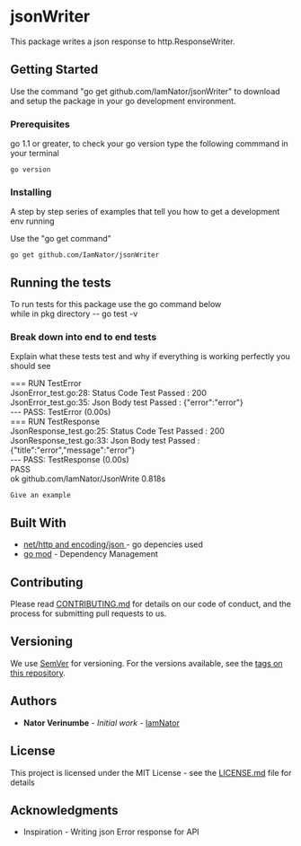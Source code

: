 # jsonWriter

This package writes a json response to http.ResponseWriter. 

## Getting Started

Use the command "go get github.com/IamNator/jsonWriter" to download and setup the package in your go development environment.

### Prerequisites

go 1.1 or greater, to check your go version type the following commmand in your terminal

```
go version
```

### Installing

A step by step series of examples that tell you how to get a development env running

Use the "go get command"

```
go get github.com/IamNator/jsonWriter
```

## Running the tests

To run tests for this package use the go command below   
while in pkg directory -- go test -v 


### Break down into end to end tests

Explain what these tests test and why
if everything is working perfectly you should see     
    
=== RUN   TestError   
    JsonError_test.go:28: Status Code Test Passed : 200   
    JsonError_test.go:35: Json Body test Passed : {"error":"error"}    
--- PASS: TestError (0.00s)    
=== RUN   TestResponse   
    JsonResponse_test.go:25: Status Code Test Passed : 200   
    JsonResponse_test.go:33: Json Body test Passed : {"title":"error","message":"error"}   
--- PASS: TestResponse (0.00s)   
PASS    
ok      github.com/IamNator/JsonWrite   0.818s   



```
Give an example
```

## Built With

* [net/http and encoding/json ]() - go depencies used
* [go mod]() - Dependency Management


## Contributing

Please read [CONTRIBUTING.md](https://gist.github.com/IamNator/b24679402957c63ec426) for details on our code of conduct, and the process for submitting pull requests to us.

## Versioning

We use [SemVer](http://semver.org/) for versioning. For the versions available, see the [tags on this repository](https://github.com/IamNator/jsonWriter/tags). 

## Authors

* **Nator Verinumbe** - *Initial work* - [IamNator](https://github.com/IamNator)


## License

This project is licensed under the MIT License - see the [LICENSE.md](LICENSE.md) file for details

## Acknowledgments

* Inspiration - Writing json Error response for API
